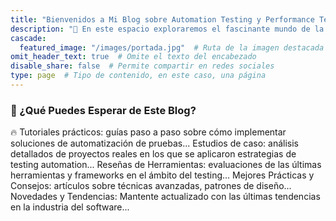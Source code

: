```yaml
---
title: "Bienvenidos a Mi Blog sobre Automation Testing y Performance Testing ❗"
description: "📌 En este espacio exploraremos el fascinante mundo de la automatización de pruebas y la optimización de rendimiento en el software. Como profesional con años de experiencia en la industria, mi objetivo es compartir conocimientos, técnicas y mejores prácticas para ayudar a testers y desarrolladores a mejorar la calidad y eficiencia de sus proyectos de software. ¿Qué Puedes Esperar de Este Blog?"
cascade:
  featured_image: "/images/portada.jpg"  # Ruta de la imagen destacada
omit_header_text: true  # Omite el texto del encabezado
disable_share: false  # Permite compartir en redes sociales
type: page  # Tipo de contenido, en este caso, una página
---
```

### 📢 ¿Qué Puedes Esperar de Este Blog?
<div style="text-align: left;">
  🔥 Tutoriales prácticos: guías paso a paso sobre cómo implementar soluciones de automatización de pruebas...
  Estudios de caso: análisis detallados de proyectos reales en los que se aplicaron estrategias de testing automation...
  Reseñas de Herramientas: evaluaciones de las últimas herramientas y frameworks en el ámbito del testing...
  Mejores Prácticas y Consejos: artículos sobre técnicas avanzadas, patrones de diseño...
  Novedades y Tendencias: Mantente actualizado con las últimas tendencias en la industria del software...
</div>
